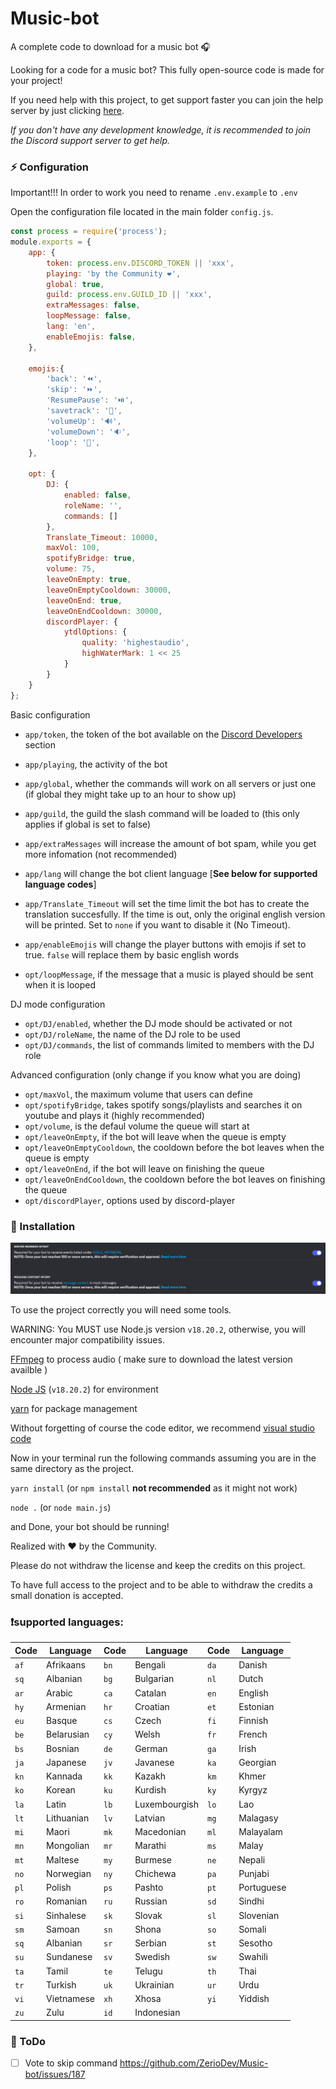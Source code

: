 # Music-bot

A complete code to download for a music bot 🎧

Looking for a code for a music bot? This fully open-source code is made for your project!

If you need help with this project, to get support faster you can join the help server by just clicking [here](https://discord.gg/5cGSYV8ZZj).

*If you don't have any development knowledge, it is recommended to join the Discord support server to get help.*

### ⚡ Configuration

Important!!! In order to work you need to rename `.env.example` to `.env`

Open the configuration file located in the main folder `config.js`.

```js
const process = require('process');
module.exports = {
    app: {
        token: process.env.DISCORD_TOKEN || 'xxx',
        playing: 'by the Community ❤️',
        global: true,
        guild: process.env.GUILD_ID || 'xxx',
        extraMessages: false,
        loopMessage: false,
        lang: 'en',
        enableEmojis: false,
    },

    emojis:{
        'back': '⏪',
        'skip': '⏩',
        'ResumePause': '⏯️',
        'savetrack': '💾',
        'volumeUp': '🔊',
        'volumeDown': '🔉',
        'loop': '🔁',
    },

    opt: {
        DJ: {
            enabled: false,
            roleName: '',
            commands: []
        },
        Translate_Timeout: 10000,
        maxVol: 100,
        spotifyBridge: true,
        volume: 75,
        leaveOnEmpty: true,
        leaveOnEmptyCooldown: 30000,
        leaveOnEnd: true,
        leaveOnEndCooldown: 30000,
        discordPlayer: {
            ytdlOptions: {
                quality: 'highestaudio',
                highWaterMark: 1 << 25
            }
        }
    }
};
```

Basic configuration

- `app/token`, the token of the bot available on the [Discord Developers](https://discordapp.com/developers/applications) section
- `app/playing`, the activity of the bot
- `app/global`, whether the commands will work on all servers or just one (if global they might take up to an hour to show up)
- `app/guild`, the guild the slash command will be loaded to (this only applies if global is set to false)
- `app/extraMessages` will increase the amount of bot spam, while you get more infomation (not recommended) 

- `app/lang` will change the bot client language [__**See below for supported language codes**__]

- `app/Translate_Timeout` will set the time limit the bot has to create the translation succesfully. If the time is out, only the original english version will be printed. Set to `none` if you want to disable it (No Timeout). 

- `app/enableEmojis` will change the player buttons with emojis if set to true. `false` will replace them by basic english words

- `opt/loopMessage`, if the message that a music is played should be sent when it is looped

DJ mode configuration

- `opt/DJ/enabled`, whether the DJ mode should be activated or not 
- `opt/DJ/roleName`, the name of the DJ role to be used
- `opt/DJ/commands`, the list of commands limited to members with the DJ role

Advanced configuration (only change if you know what you are doing)

- `opt/maxVol`, the maximum volume that users can define
- `opt/spotifyBridge`, takes spotify songs/playlists and searches it on youtube and plays it (highly recommended)
- `opt/volume`, is the defaul volume the queue will start at
- `opt/leaveOnEmpty`, if the bot will leave when the queue is empty
- `opt/leaveOnEmptyCooldown`, the cooldown before the bot leaves when the queue is empty
- `opt/leaveOnEnd`,  if the bot will leave on finishing the queue
- `opt/leaveOnEndCooldown`, the cooldown before the bot leaves on finishing the queue
- `opt/discordPlayer`, options used by discord-player

### 📑 Installation
![](bot-intents.png)

To use the project correctly you will need some tools.

WARNING: You MUST use Node.js version `v18.20.2`, otherwise, you will encounter major compatibility issues.

[FFmpeg](https://www.ffmpeg.org) to process audio ( make sure to download the latest version availble )

[Node JS](https://nodejs.org/en/) (`v18.20.2`) for environment

[yarn](https://yarnpkg.com/getting-started/usage) for package management

Without forgetting of course the code editor, we recommend [visual studio code](https://code.visualstudio.com/) 

Now in your terminal run the following commands assuming you are in the same directory as the project.

`yarn install` (or `npm install` **not recommended** as it might not work)

`node .` (or `node main.js`)

and Done, your bot should be running!

Realized with ❤️ by the Community.

Please do not withdraw the license and keep the credits on this project. 

To have full access to the project and to be able to withdraw the credits a small donation is accepted.

### ❗supported languages: 

| Code | Language | Code | Language | Code | Language |
| ---- | -------- | ---- | -------- | ---- | -------- |
| `af` | Afrikaans | `bn` | Bengali | `da` | Danish |
| `sq` | Albanian | `bg` | Bulgarian | `nl` | Dutch |
| `ar` | Arabic | `ca` | Catalan | `en` | English |
| `hy` | Armenian | `hr` | Croatian | `et` | Estonian |
| `eu` | Basque | `cs` | Czech | `fi` | Finnish |
| `be` | Belarusian | `cy` | Welsh | `fr` | French |
| `bs` | Bosnian | `de` | German | `ga` | Irish |
| `ja` | Japanese | `jv` | Javanese | `ka` | Georgian |
| `kn` | Kannada | `kk` | Kazakh | `km` | Khmer |
| `ko` | Korean | `ku` | Kurdish | `ky` | Kyrgyz |
| `la` | Latin | `lb` | Luxembourgish | `lo` | Lao |
| `lt` | Lithuanian | `lv` | Latvian | `mg` | Malagasy |
| `mi` | Maori | `mk` | Macedonian | `ml` | Malayalam |
| `mn` | Mongolian | `mr` | Marathi | `ms` | Malay |
| `mt` | Maltese | `my` | Burmese | `ne` | Nepali |
| `no` | Norwegian | `ny` | Chichewa | `pa` | Punjabi |
| `pl` | Polish | `ps` | Pashto | `pt` | Portuguese |
| `ro` | Romanian | `ru` | Russian | `sd` | Sindhi |
| `si` | Sinhalese | `sk` | Slovak | `sl` | Slovenian |
| `sm` | Samoan | `sn` | Shona | `so` | Somali |
| `sq` | Albanian | `sr` | Serbian | `st` | Sesotho |
| `su` | Sundanese | `sv` | Swedish | `sw` | Swahili |
| `ta` | Tamil | `te` | Telugu | `th` | Thai |
| `tr` | Turkish | `uk` | Ukrainian | `ur` | Urdu |
| `vi` | Vietnamese | `xh` | Xhosa | `yi` | Yiddish |
| `zu` | Zulu | `id` | Indonesian | | |

### 📝 ToDo 

-  [ ] Vote to skip command https://github.com/ZerioDev/Music-bot/issues/187
